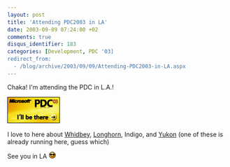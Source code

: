 ```yaml
---
layout: post
title: 'Attending PDC2003 in LA'
date: 2003-09-09 07:24:00 +02
comments: true
disqus_identifier: 183
categories: [Development, PDC '03]
redirect_from:
  - /blog/archive/2003/09/09/Attending-PDC2003-in-LA.aspx
---
```


Chaka! I'm attending the PDC in L.A.!

[![PDC 2003 Attendee](/files/archive/pdc2003i.gif)](http://msdn.microsoft.com/events/pdc)

I love to here about [Whidbey](http://www.microsoft.com/sql/evaluation/yukon.asp), [Longhorn](http://www.winsupersite.com/faq/longhorn.asp), Indigo, and [Yukon](http://www.microsoft.com/sql/evaluation/yukon.asp) (one of these is already running here, guess which)

See you in LA ![Cool](/files/archive/smiley_cool.gif)

